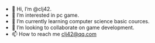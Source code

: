 - 👋 Hi, I’m @clj42.
- 👀 I’m interested in pc game.
- 🌱 I’m currently learning computer science basic cources.
- 💞️ I’m looking to collaborate on game development.
- 📫 How to reach me clj42@qq.com

<!---
clj42/clj42 is a ✨ special ✨ repository because its `README.md` (this file) appears on your GitHub profile.
You can click the Preview link to take a look at your changes.
--->
